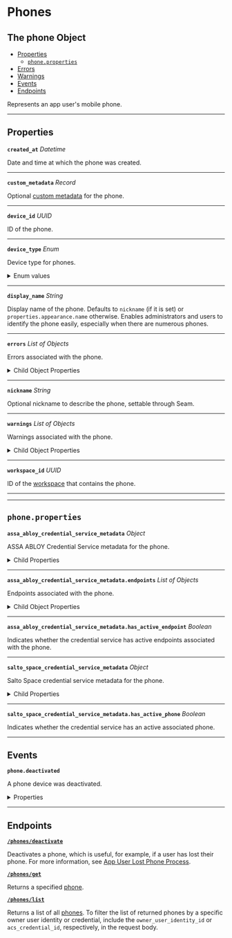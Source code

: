 # Phones

## The phone Object

- [Properties](./#properties)
  - [`phone.properties`](./#phone-properties)
- [Errors](./#errors)
- [Warnings](./#warnings)
- [Events](./#events)
- [Endpoints](./#endpoints)


Represents an app user's mobile phone.

---
## Properties

**`created_at`** *Datetime*

Date and time at which the phone was created.




---

**`custom_metadata`** *Record*

Optional [custom metadata](../../core-concepts/devices/adding-custom-metadata-to-a-device.md) for the phone.




---

**`device_id`** *UUID*

ID of the phone.




---

**`device_type`** *Enum*

Device type for phones.


<details>
<summary>Enum values</summary>

- <code>ios_phone</code>
- <code>android_phone</code>
</details>


---

**`display_name`** *String*

Display name of the phone. Defaults to `nickname` (if it is set) or `properties.appearance.name` otherwise. Enables administrators and users to identify the phone easily, especially when there are numerous phones.




---

**`errors`** *List* *of Objects*

Errors associated with the phone.



<details>
  <summary>Child Object Properties</summary>

  <strong><code>error_code</code></strong> <i>String</i>

  <strong><code>message</code></strong> <i>String</i>
</details>

---

**`nickname`** *String*

Optional nickname to describe the phone, settable through Seam.




---

**`warnings`** *List* *of Objects*

Warnings associated with the phone.



<details>
  <summary>Child Object Properties</summary>

  <strong><code>message</code></strong> <i>String</i>

  <strong><code>warning_code</code></strong> <i>String</i>
</details>

---

**`workspace_id`** *UUID*

ID of the [workspace](../../core-concepts/workspaces/README.md) that contains the phone.




---


---
## `phone.properties`

**`assa_abloy_credential_service_metadata`** *Object*

ASSA ABLOY Credential Service metadata for the phone.



<details>
  <summary>Child Properties</summary>

  - <strong><code>endpoints</code></strong> <i>List</i> <i>of Objects</i>
  
    Endpoints associated with the phone.

- <strong><code>endpoint_id</code></strong> <i>String</i>

  ID of the associated endpoint.


- <strong><code>is_active</code></strong> <i>Boolean</i>

  Indicated whether the endpoint is active.


  - <strong><code>has_active_endpoint</code></strong> <i>Boolean</i>
  
    Indicates whether the credential service has active endpoints associated with the phone.

</details>

---

**`assa_abloy_credential_service_metadata.endpoints`** *List* *of Objects*

Endpoints associated with the phone.



<details>
  <summary>Child Object Properties</summary>

  <strong><code>endpoint_id</code></strong> <i>String</i>
  
    ID of the associated endpoint.

  <strong><code>is_active</code></strong> <i>Boolean</i>
  
    Indicated whether the endpoint is active.
</details>

---

**`assa_abloy_credential_service_metadata.has_active_endpoint`** *Boolean*

Indicates whether the credential service has active endpoints associated with the phone.




---

**`salto_space_credential_service_metadata`** *Object*

Salto Space credential service metadata for the phone.



<details>
  <summary>Child Properties</summary>

  - <strong><code>has_active_phone</code></strong> <i>Boolean</i>
  
    Indicates whether the credential service has an active associated phone.

</details>

---

**`salto_space_credential_service_metadata.has_active_phone`** *Boolean*

Indicates whether the credential service has an active associated phone.




---


## Events

**`phone.deactivated`**

A phone device was deactivated.

<details>

<summary>Properties</summary>

<strong><code>created_at</code></strong> <i>Datetime</i>

  Date and time at which the event was created.

<strong><code>device_id</code></strong> <i>UUID</i>

  ID of the affected phone device.

<strong><code>event_id</code></strong> <i>UUID</i>

  ID of the event.

<strong><code>event_type</code></strong> <i>Enum</i>

  Value: `phone.deactivated`

<strong><code>occurred_at</code></strong> <i>Datetime</i>

  Date and time at which the event occurred.

<strong><code>workspace_id</code></strong> <i>UUID</i>

  ID of the workspace associated with the event.
</details>

---

## Endpoints


[**`/phones/deactivate`**](./deactivate.md)

Deactivates a phone, which is useful, for example, if a user has lost their phone. For more information, see [App User Lost Phone Process](../../capability-guides/mobile-access/managing-phones-for-a-user-identity.md#app-user-lost-phone-process).


[**`/phones/get`**](./get.md)

Returns a specified [phone](../../capability-guides/mobile-access/managing-phones-for-a-user-identity.md).


[**`/phones/list`**](./list.md)

Returns a list of all [phones](../../capability-guides/mobile-access/managing-phones-for-a-user-identity.md). To filter the list of returned phones by a specific owner user identity or credential, include the `owner_user_identity_id` or `acs_credential_id`, respectively, in the request body.


